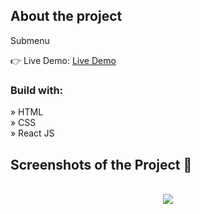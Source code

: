 <h2>About the project</h2>

<p>Submenu</p>

👉 Live Demo: <a href='https://zakharlobai-submenu.vercel.app/' target='_blank'>Live Demo</a>

<h3>Build with:</h3>

» HTML<br>
» CSS<br>
» React JS

<h2>Screenshots of the Project 📸</h2>
<br>

<div align='center'>
<img src='https://github.com/zakhar-lobai/projects/assets/29870526/33f9d91e-2a88-46b9-92a7-e517c80c5aaa'/>

</div>